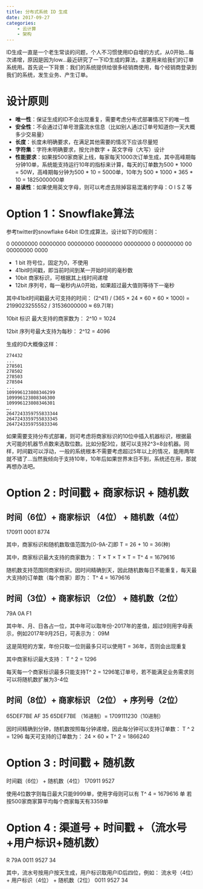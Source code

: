 ```yaml
---
title: 分布式系统 ID 生成
date: 2017-09-27
categories:  
    - 云计算
    - 架构
---
```

ID生成一直是一个老生常谈的问题，个人不习惯使用ID自增的方式，从0开始...每次递增，原因是因为low...最近研究了一下ID生成的算法，主要用来给我们的订单系统用。首先说一下背景：我们的系统提供给很多经销商使用，每个经销商登录到我们的系统，发生业务、产生订单。
<!--more-->

# 设计原则

* **唯一性**：保证生成的ID不会出现重复，需要考虑分布式部署情况下的唯一性
* **安全性**：不会通过订单号泄露流水信息（比如别人通过订单号知道你一天大概多少交易量）
* **长度**：长度未明确要求，在满足其他需要的情况下应该尽量短
* **字符集**：字符未明确要求，按允许数字 + 英文字母（大写）设计
* **性能要求**：如果按500家商家上线，每家每天1000次订单生成，其中高峰期每分钟10单，系统能支持运行10年的指标来计算，每天的订单数为500 * 1000 = 50W，高峰期每分钟为500 * 10 = 5000单，10年为 500 * 1000 * 365 * 10 = 1825000000单
* **易读性**：如果使用英文字母，则可以考虑去除掉容易混淆的字母：O I S Z 等

# Option 1：Snowflake算法

参考twitter的snowflake 64bit ID生成算法，设计如下的ID规则：

0 00000000 00000000 00000000 00000000 00000000 0 00000000 00 00000000 0000

* 1  bit 符号位，固定为0，不使用
* 41bit时间戳，即当前时间到某一开始时间的毫秒数
* 10bit 商家标识，可根据其上线时间递增
* 12bit 序列号，每一毫秒内从0开始，如果超过最大值则等待下一毫秒

其中41bit时间戳最大可支持的时间：
(2^41) / (365 × 24 × 60 × 60 × 1000) = 2199023255552 / 31536000000 ≈ 69.7(年)

10bit 标识 最大支持的商家数为：
2^10 = 1024

12bit 序列号最大支持为每秒：
2^12 = 4096 

生成的ID大概像这样：
```
274432
...
278501
278502
278503
278504
...
109996123808346299
109996123808346300
109996123808346301
….
2647243359755833344
2647243359755833345
2647243359755833346
```
如果需要支持分布式部署，则可考虑将商家标识的10位中插入机器标识，根据最大可能的机器节点数来选取位数。比如分配3位，就可以支持2^3=8台机器。同样，时间戳可以浮动，一般的系统根本不需要考虑超过5年以上的情况，能用两年就不错了...当然我倾向于支持10年，10年后如果世界末日不到，系统还在用，那就再想办法吧。

# Option 2 : 时间戳 + 商家标识 + 随机数

## 时间（6位）+ 商家标识 （4位） + 随机数（4位）

170911 0001 8774

其中，商家标识和随机数取值范围为[0-9A-Z]即
T = 26 + 10 = 36(种)

其中，商家标识最大支持的商家数为：
T × T × T × T = T^ 4 = 1679616

随机数支持范围同商家标识。因时间精确到天，因此随机数每日不能重复，每天最大支持的订单数（每个商家）即为：
T^ 4 = 1679616

## 时间（3位）+ 商家标识 （2位） + 随机数（2位）

 79A 0A F1

其中年、月、日各占一位，其中年可以取年份-2017年的差值，超过9则用字母表示，例如2017年9月25日，可表示为：
09M

这是简短的方案，年份只取一位则最多只可以使用T = 36年，否则会出现重复

其中商家标识最大支持：
T ^ 2 = 1296

每天每一个商家标识最多只能支持T^ 2 = 1296笔订单号，若不能满足业务需求则可以将随机数扩展为3-4位

## 时间（8位）+ 商家标识 （2位） + 序列号（2位）

65DEF7BE AF 35
65DEF7BE （16进制）= 1709111230（10进制）

因时间精确到分钟，随机数按照每分钟递增，因此每分钟可以支持订单数：
T ^ 2 = 1296
每天可支持的订单数为：
24 × 60 × T^ 2 = 1866240

# Option 3 : 时间戳  + 随机数

时间戳（6位） + 随机数（4位）
170911 9527

使用4位数字则每日最大只能9999单，使用字母则可以有
T^ 4 = 1679616 单
若按500家商家算平均每个商家每天有3359单

# Option 4 : 渠道号 + 时间戳 +（流水号 +用户标识+随机数）

R 79A 0011 9527 34

其中，流水号按用户按天生成，用户标识取用户ID后四位，例如：
流水号（4位） + 用户标识（4位） + 随机数（2位）
0011 9527 34 
